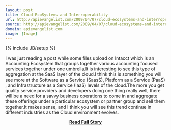 ```yaml
---
layout: post
title: Cloud EcoSystems and Interroperability
url: http://apievangelist.com/2009/04/07/cloud-ecosystems-and-interroperability/
source: http://apievangelist.com/2009/04/07/cloud-ecosystems-and-interroperability/
domain: apievangelist.com
image: [Image]
---
```

{% include JB/setup %}<p>I was just reading a post while some files upload on Intacct which is an Accounting Ecosystem that groups together various accounting focused services together under one umbrella.It is interesting to see this type of aggregation at the SaaS layer of the cloud.I think this is something you will see more at the Software as a Service (SaasS), Platform as a Service (PaaS) , and Infrastructure as a Service (IaaS) levels of the cloud.The more you get quality service providers and developers doing one thing really well, there will be a need for a savvy business operations to come in and aggregate these offerings under a particular ecosystem or partner group and sell them together.It makes sense, and I think you will see this trend continue in different industries as the Cloud environment evolves.</p>
<center><p><a href="http://apievangelist.com/2009/04/07/cloud-ecosystems-and-interroperability/" style='padding:25px; font-sze:18px; font-weight: bold;'>Read Full Story</a></p></center>
